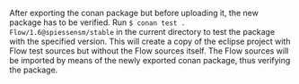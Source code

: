After exporting the conan package but before uploading it, the new package has to be verified.
Run ```$ conan test . Flow/1.6@spiessensm/stable``` in the current directory to test the package with the specified version.
This will create a copy of the eclipse project with Flow test sources but without the Flow sources itself.
The Flow sources will be imported by means of the newly exported conan package, thus verifying the package.
